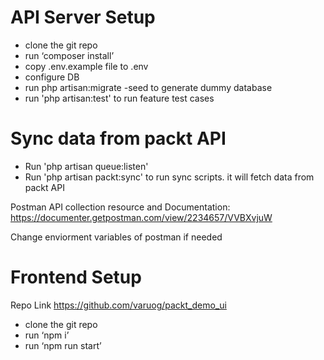 # API Server Setup
- clone the git repo
- run ‘composer install’
- copy .env.example file to .env
- configure DB
- run php artisan:migrate -seed to generate dummy database
- run 'php artisan:test' to run feature test cases

# Sync data from packt API
- Run 'php artisan queue:listen'
- Run 'php artisan packt:sync' to run sync scripts. it will fetch data from packt API

Postman API collection resource and Documentation: https://documenter.getpostman.com/view/2234657/VVBXvjuW

Change enviorment variables of postman if needed

# Frontend Setup
Repo Link https://github.com/varuog/packt_demo_ui
- clone the git repo
- run ‘npm i’
- run ‘npm run start’
